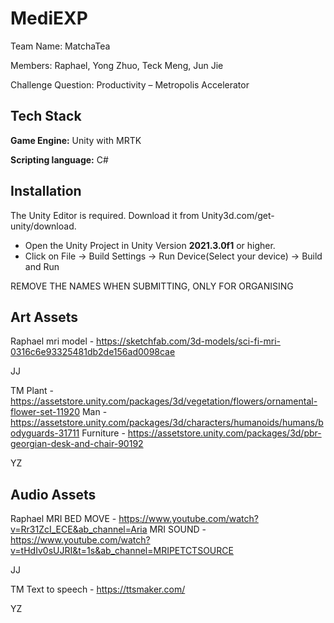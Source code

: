 
# MediEXP

Team Name: MatchaTea

Members: Raphael, Yong Zhuo, Teck Meng, Jun Jie

Challenge Question: Productivity – Metropolis Accelerator



## Tech Stack

**Game Engine:** Unity with MRTK

**Scripting language:** C#


## Installation

The Unity Editor is required. Download it from Unity3d.com/get-unity/download.

 - Open the Unity Project  in Unity Version **2021.3.0f1** or higher.
 - Click on File -> Build Settings -> Run Device(Select your device) -> Build and Run

REMOVE THE NAMES WHEN SUBMITTING, ONLY FOR ORGANISING

## Art Assets 

Raphael
mri model - https://sketchfab.com/3d-models/sci-fi-mri-0316c6e93325481db2de156ad0098cae

JJ

TM
Plant - https://assetstore.unity.com/packages/3d/vegetation/flowers/ornamental-flower-set-11920
Man - https://assetstore.unity.com/packages/3d/characters/humanoids/humans/bodyguards-31711
Furniture - https://assetstore.unity.com/packages/3d/pbr-georgian-desk-and-chair-90192

YZ


## Audio Assets

Raphael
MRI BED MOVE - https://www.youtube.com/watch?v=Rr31ZcI_ECE&ab_channel=Aria
MRI SOUND - https://www.youtube.com/watch?v=tHdIv0sUJRI&t=1s&ab_channel=MRIPETCTSOURCE

JJ

TM
Text to speech - https://ttsmaker.com/


YZ
